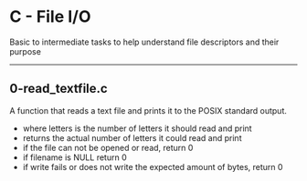 # C - File I/O
Basic to intermediate tasks to help understand file descriptors and their purpose 
___
## 0-read_textfile.c
A function that reads a text file and prints it to the POSIX standard output.
* where letters is the number of letters it should read and print
* returns the actual number of letters it could read and print
* if the file can not be opened or read, return 0
* if filename is NULL return 0
* if write fails or does not write the expected amount of bytes, return 0

